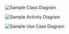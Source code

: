 ![Sample Class Diagram](https://www.planttext.com/api/plantuml/png/XP6nJiCm48RtUufJ9YZom5enj6e7AZ5LICnMScfEjUyYdzCA0U-EGn9GfGARV_dpzv_jbMMVSXy3W1rPCAaHGEOS2FSKV6OLQxapTBW9tWotx0_9Hm2entoc45WE-0Q8Tpl9-CBIwDc6U59ky4dhutDBMzLqSmiVyy5rLveZIPxoe_QbUrnlDCPUvZGAvxwY0VXkVNXtPK_SZsw9EsafSVPIqnLmSl-7VOtp2rJTLxXmVUUmYbvUgsd2vU3kr7XujJ_euGgNBAn8cl8Bdm00)

![Sample Activity Diagram](https://www.planttext.com/api/plantuml/png/TP2nJiDG34LtVyNDbWxyG39GeBITO8d463searXzyKFlEKNzUvmAn8JaoUSUwThROY7RCaUYSXP5JeM9J2modfAUn2HfYBZ3muV9HUoAdOGnXndaoYeJDS_1S4o6Dz6nj21DniWoJjQWcwJ09-2sjGIRVg2RkonwTdVczynVlshauLzpPKGoeEwMh7XLpp4EOURxpHfGr5Sk6mAQlZ-6YrV2Vj6-hwgg9Ow5KMkwyHUl_9TmwFSENkgGq2KyygbTJqoVH5j7_gHl)

![Sample Use Case Diagram](https://www.planttext.com/api/plantuml/png/SoWkIImgAStDuU8gpixCKoZABqxbudBDBSZ9hqnDLT0jBT2jiLC8BKujudBEoKpDAq4H2YujI2qgoopEBq8HHcZNjLFGyCbFpypJH56B90mrLKyFBgHWfU3dhmW465gSYr8JIr8Lz1LSKdDIWGoGPPfM2fuAYRaAwVafN5mEgNafGBy00000)

